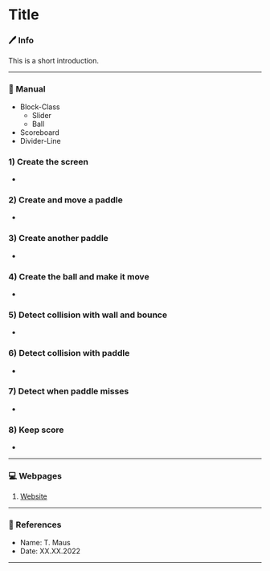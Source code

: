 # Title

### 🖊 Info
This is a short introduction.

---------------------------------------------
### 🌵 Manual

- Block-Class
  - Slider
  - Ball
- Scoreboard
- Divider-Line


### 1) Create the screen
- 

### 2) Create and move a paddle
-

### 3) Create another paddle
-

### 4) Create the ball and make it move
-

### 5) Detect collision with wall and bounce
-

### 6) Detect collision with paddle
-

### 7) Detect when paddle misses
-

### 8) Keep score
-


---------------------------------------------
### 💻 Webpages
1.  [Website](https://www.google.de)

---------------------------------------------
### 📜 References
- Name: T. Maus
- Date: XX.XX.2022
---------------------------------------------







